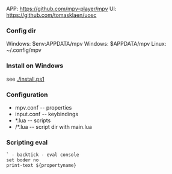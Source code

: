 
APP: https://github.com/mpv-player/mpv
UI: https://github.com/tomasklaen/uosc

### Config dir

Windows: $env:APPDATA/mpv
Windows: $APPDATA/mpv
Linux:   ~/.config/mpv


### Install on Windows

see [./install.ps1](./install.ps1)



### Configuration
- mpv.conf   -- properties
- input.conf -- keybindings
- *.lua    -- scripts
- <name>/*.lua    -- script dir with main.lua

###  Scripting eval
```
` - backtick - eval console
set boder no
print-text ${propertyname}
```

